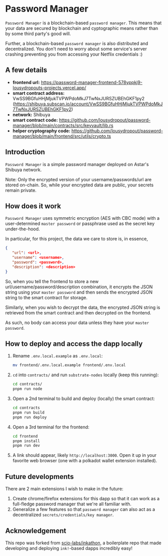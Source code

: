 # Password Manager

`Password Manager` is a blockchain-based `password manager`. This means that your data are secured by blockchain and cyptographic means rather than by some third party's good will.

Further, a blockchain-based `password manager` is also distributed and decentralized. You don't need to worry about some service's server crashing preventing you from accessing your Netflix credentials :)

## A few details

- **frontend url:** https://password-manager-frontend-578yppkj9-lousydropouts-projects.vercel.app/
- **smart contract address:** VwSS9BGfuHHjMjukTVPWPdoMkJ7TwNxJURSZUBEhGKF1py2 (https://shibuya.subscan.io/account/VwSS9BGfuHHjMjukTVPWPdoMkJ7TwNxJURSZUBEhGKF1py2)
- **network:** Shibuya
- **smart contract code:** https://github.com/lousydropout/password-manager/blob/main/contracts/src/keyvault/lib.rs
- **helper cryptography code:** https://github.com/lousydropout/password-manager/blob/main/frontend/src/utils/crypto.ts

## Introduction

`Password Manager` is a simple password manager deployed on Astar's Shibuya network.

Note: Only the encrypted version of your username/passwords/url are stored on-chain. So, while your encrypted data are public, your secrets remain private.

## How does it work

`Password Manager` uses symmetric encryption (AES with CBC mode) with a user-determined `master password` or passphrase used as the secret key under-the-hood.

In particular, for this project, the data we care to store is, in essence,

```json
{
   "url": <url>,
   "username": <username>,
   "password": <password>,
   "description": <description>
}
```

So, when you tell the frontend to store a new url/username/password/description combination, it encrypts the JSON string using your `master password` and then sends the encrypted JSON string to the smart contract for storage.

Similarly, when you wish to decrypt the data, the encrypted JSON string is retrieved from the smart contract and then decrypted on the frontend.

As such, no body can access your data unless they have your `master password`.

## How to deploy and access the dapp locally

1. Rename `.env.local.example` as `.env.local`:
   ```bash
   mv frontend/.env.local.example frontend/.env.local
   ```
2. `cd` into `contracts/` and run `substrate-nodes` locally (keep this running):
   ```bash
   cd contracts/
   pnpm run node
   ```
3. Open a 2nd terminal to build and deploy (locally) the smart contract:
   ```bash
   cd contracts
   pnpm run build
   pnpm run deploy
   ```
4. Open a 3rd terminal for the frontend:
   ```bash
   cd frontend
   pnpm install
   pnpm run dev
   ```
5. A link should appear, likely `http://localhost:3000`. Open it up in your favorite web browser (one with a polkadot wallet extension installed).

## Future developments

There are 2 main extensions I wish to make in the future:

1. Create chrome/firefox extensions for this dapp so that it can work as a full-fledge password manager that we're all familiar with.
2. Generalize a few features so that `password manager` can also act as a decentralized `secrets/credentials/key manager`.

## Acknowledgement

This repo was forked from [scio-labs/inkathon](https://github.com/scio-labs/inkathon), a boilerplate repo that made developing and deploying `ink!`-based dapps incredibly easy!

